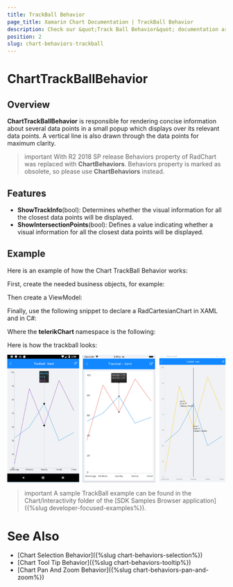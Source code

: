 ```yaml
---
title: TrackBall Behavior
page_title: Xamarin Chart Documentation | TrackBall Behavior
description: Check our &quot;Track Ball Behavior&quot; documentation article for Telerik Chart for Xamarin control.
position: 2
slug: chart-behaviors-trackball
---
```


# ChartTrackBallBehavior

## Overview

**ChartTrackBallBehavior** is responsible for rendering concise information about several data points in a small popup which displays over its relevant data points. A vertical line is also drawn through the data points for maximum clarity.

>important With R2 2018 SP release Behaviors property of RadChart was replaced with **ChartBehaviors**. Behaviors property is marked as obsolete, so please use **ChartBehaviors** instead.

## Features 

- **ShowTrackInfo**(bool):  Determines whether the visual information for all the closest data points will be displayed.
- **ShowIntersectionPoints**(bool): Defines a value indicating whether a visual information for all the closest data points will be displayed.

## Example

Here is an example of how the Chart TrackBall Behavior works:

First, create the needed business objects, for example:

<snippet id='categorical-data-model'/>

Then create a ViewModel:

<snippet id='chart-track-ball-behavior-view-model'/>

Finally, use the following snippet to declare a RadCartesianChart in XAML and in C#:

<snippet id='chart-interactivity-trackballseries-xaml'/>
<snippet id='chart-interactivity-trackballseries-csharp'/>

Where the **telerikChart** namespace is the following:

<snippet id='xmlns-telerikchart'/>
<snippet id='ns-telerikchart'/>

Here is how the trackball looks:

![Chart Track Ball Behavior](images/chart-behaviors-trackball.png)

>important A sample TrackBall example can be found in the Chart/Interactivity folder of the [SDK Samples Browser application]({%slug developer-focused-examples%}).

# See Also

- [Chart Selection Behavior]({%slug chart-behaviors-selection%})
- [Chart Tool Tip Behavior]({%slug chart-behaviors-tooltip%})
- [Chart Pan And Zoom Behavior]({%slug chart-behaviors-pan-and-zoom%})


